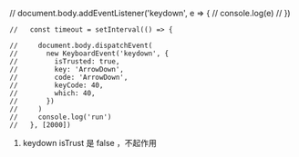 // document.body.addEventListener('keydown', e => {
// console.log(e)
// })

    //   const timeout = setInterval(() => {

    //     document.body.dispatchEvent(
    //       new KeyboardEvent('keydown', {
    //         isTrusted: true,
    //         key: 'ArrowDown',
    //         code: 'ArrowDown',
    //         keyCode: 40,
    //         which: 40,
    //       })
    //     )
    //     console.log('run')
    //   }, [2000])

1. keydown isTrust 是 false ，不起作用
